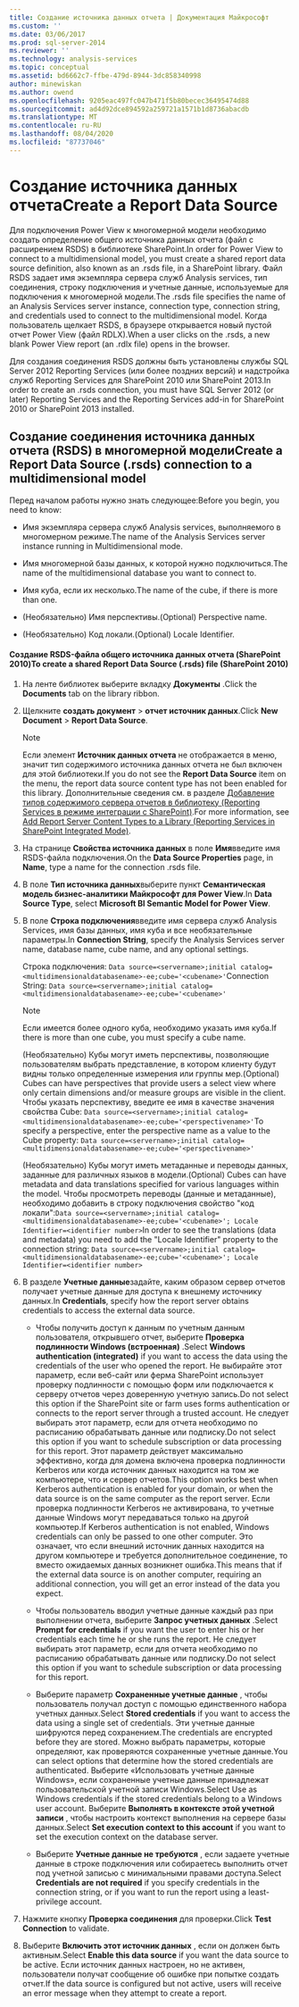 ```yaml
---
title: Создание источника данных отчета | Документация Майкрософт
ms.custom: ''
ms.date: 03/06/2017
ms.prod: sql-server-2014
ms.reviewer: ''
ms.technology: analysis-services
ms.topic: conceptual
ms.assetid: bd6662c7-ffbe-479d-8944-3dc858340998
author: minewiskan
ms.author: owend
ms.openlocfilehash: 9205eac497fc047b471f5b80becec36495474d88
ms.sourcegitcommit: ad4d92dce894592a259721a1571b1d8736abacdb
ms.translationtype: MT
ms.contentlocale: ru-RU
ms.lasthandoff: 08/04/2020
ms.locfileid: "87737046"
---
```

# <a name="create-a-report-data-source"></a><span data-ttu-id="09488-102">Создание источника данных отчета</span><span class="sxs-lookup"><span data-stu-id="09488-102">Create a Report Data Source</span></span>
  <span data-ttu-id="09488-103">Для подключения Power View к многомерной модели необходимо создать определение общего источника данных отчета (файл с расширением RSDS) в библиотеке SharePoint.</span><span class="sxs-lookup"><span data-stu-id="09488-103">In order for Power View to connect to a multidimensional model, you must create a shared report data source definition, also known as an .rsds file, in a SharePoint library.</span></span> <span data-ttu-id="09488-104">Файл RSDS задает имя экземпляра сервера служб Analysis services, тип соединения, строку подключения и учетные данные, используемые для подключения к многомерной модели.</span><span class="sxs-lookup"><span data-stu-id="09488-104">The .rsds file specifies the name of an Analysis Services server instance, connection type, connection string, and credentials used to connect to the multidimensional model.</span></span> <span data-ttu-id="09488-105">Когда пользователь щелкает RSDS, в браузере открывается новый пустой отчет Power View (файл RDLX).</span><span class="sxs-lookup"><span data-stu-id="09488-105">When a user clicks on the .rsds, a new blank Power View report (an .rdlx file) opens in the browser.</span></span>  
  
 <span data-ttu-id="09488-106">Для создания соединения RSDS должны быть установлены службы SQL Server 2012 Reporting Services (или более поздних версий) и надстройка служб Reporting Services для SharePoint 2010 или SharePoint 2013.</span><span class="sxs-lookup"><span data-stu-id="09488-106">In order to create an .rsds connection, you must have SQL Server 2012 (or later) Reporting Services and the Reporting Services add-in for SharePoint 2010 or SharePoint 2013 installed.</span></span>  
  
## <a name="create-a-report-data-source-rsds-connection-to-a-multidimensional-model"></a><span data-ttu-id="09488-107">Создание соединения источника данных отчета (RSDS) в многомерной модели</span><span class="sxs-lookup"><span data-stu-id="09488-107">Create a Report Data Source (.rsds) connection to a multidimensional model</span></span>  
 <span data-ttu-id="09488-108">Перед началом работы нужно знать следующее:</span><span class="sxs-lookup"><span data-stu-id="09488-108">Before you begin, you need to know:</span></span>  
  
-   <span data-ttu-id="09488-109">Имя экземпляра сервера служб Analysis services, выполняемого в многомерном режиме.</span><span class="sxs-lookup"><span data-stu-id="09488-109">The name of the Analysis Services server instance running in Multidimensional mode.</span></span>  
  
-   <span data-ttu-id="09488-110">Имя многомерной базы данных, к которой нужно подключиться.</span><span class="sxs-lookup"><span data-stu-id="09488-110">The name of the multidimensional database you want to connect to.</span></span>  
  
-   <span data-ttu-id="09488-111">Имя куба, если их несколько.</span><span class="sxs-lookup"><span data-stu-id="09488-111">The name of the cube, if there is more than one.</span></span>  
  
-   <span data-ttu-id="09488-112">(Необязательно) Имя перспективы.</span><span class="sxs-lookup"><span data-stu-id="09488-112">(Optional) Perspective name.</span></span>  
  
-   <span data-ttu-id="09488-113">(Необязательно) Код локали.</span><span class="sxs-lookup"><span data-stu-id="09488-113">(Optional) Locale Identifier.</span></span>  
  
#### <a name="to-create-a-shared-report-data-source-rsds-file-sharepoint-2010"></a><span data-ttu-id="09488-114">Создание RSDS-файла общего источника данных отчета (SharePoint 2010)</span><span class="sxs-lookup"><span data-stu-id="09488-114">To create a shared Report Data Source (.rsds) file (SharePoint 2010)</span></span>  
  
1.  <span data-ttu-id="09488-115">На ленте библиотек выберите вкладку **Документы** .</span><span class="sxs-lookup"><span data-stu-id="09488-115">Click the **Documents** tab on the library ribbon.</span></span>  
  
2.  <span data-ttu-id="09488-116">Щелкните **создать документ**  >  **отчет источник данных**.</span><span class="sxs-lookup"><span data-stu-id="09488-116">Click **New Document** > **Report Data Source**.</span></span>  
  
    > [!NOTE]  
    >  <span data-ttu-id="09488-117">Если элемент **Источник данных отчета** не отображается в меню, значит тип содержимого источника данных отчета не был включен для этой библиотеки.</span><span class="sxs-lookup"><span data-stu-id="09488-117">If you do not see the **Report Data Source** item on the menu, the report data source content type has not been enabled for this library.</span></span> <span data-ttu-id="09488-118">Дополнительные сведения см. в разделе [Добавление типов содержимого сервера отчетов в библиотеку &#40;Reporting Services в режиме интеграции с SharePoint&#41;](../../reporting-services/add-reporting-services-content-types-to-a-sharepoint-library.md).</span><span class="sxs-lookup"><span data-stu-id="09488-118">For more information, see [Add Report Server Content Types to a Library &#40;Reporting Services in SharePoint Integrated Mode&#41;](../../reporting-services/add-reporting-services-content-types-to-a-sharepoint-library.md).</span></span>  
  
3.  <span data-ttu-id="09488-119">На странице **Свойства источника данных** в поле **Имя**введите имя RSDS-файла подключения.</span><span class="sxs-lookup"><span data-stu-id="09488-119">On the **Data Source Properties** page, in **Name**, type a name for the connection .rsds file.</span></span>  
  
4.  <span data-ttu-id="09488-120">В поле **Тип источника данных**выберите пункт **Семантическая модель бизнес-аналитики Майкрософт для Power View**.</span><span class="sxs-lookup"><span data-stu-id="09488-120">In **Data Source Type**, select **Microsoft BI Semantic Model for Power View**.</span></span>  
  
5.  <span data-ttu-id="09488-121">В поле **Строка подключения**введите имя сервера служб Analysis Services, имя базы данных, имя куба и все необязательные параметры.</span><span class="sxs-lookup"><span data-stu-id="09488-121">In **Connection String**, specify the Analysis Services server name, database name, cube name, and any optional settings.</span></span>  
  
     <span data-ttu-id="09488-122">Строка подключения: `Data source=<servername>;initial catalog=<multidimensionaldatabasename>-ee;cube='<cubename>'`</span><span class="sxs-lookup"><span data-stu-id="09488-122">Connection String: `Data source=<servername>;initial catalog=<multidimensionaldatabasename>-ee;cube='<cubename>'`</span></span>  
  
    > [!NOTE]  
    >  <span data-ttu-id="09488-123">Если имеется более одного куба, необходимо указать имя куба.</span><span class="sxs-lookup"><span data-stu-id="09488-123">If there is more than one cube, you must specify a cube name.</span></span>  
  
     <span data-ttu-id="09488-124">(Необязательно) Кубы могут иметь перспективы, позволяющие пользователям выбрать представление, в котором клиенту будут видны только определенные измерения или группы мер.</span><span class="sxs-lookup"><span data-stu-id="09488-124">(Optional) Cubes can have perspectives that provide users a select view where only certain dimensions and/or measure groups are visible in the client.</span></span> <span data-ttu-id="09488-125">Чтобы указать перспективу, введите ее имя в качестве значения свойства Cube: `Data source=<servername>;initial catalog=<multidimensionaldatabasename>-ee;cube='<perspectivename>'`</span><span class="sxs-lookup"><span data-stu-id="09488-125">To specify a perspective, enter the perspective name as a value to the Cube property: `Data source=<servername>;initial catalog=<multidimensionaldatabasename>-ee;cube='<perspectivename>'`</span></span>  
  
     <span data-ttu-id="09488-126">(Необязательно) Кубы могут иметь метаданные и переводы данных, заданные для различных языков в модели.</span><span class="sxs-lookup"><span data-stu-id="09488-126">(Optional) Cubes can have metadata and data translations specified for various languages within the model.</span></span> <span data-ttu-id="09488-127">Чтобы просмотреть переводы (данные и метаданные), необходимо добавить в строку подключения свойство "код локали":`Data source=<servername>;initial catalog=<multidimensionaldatabasename>-ee;cube='<cubename>'; Locale Identifier=<identifier number>`</span><span class="sxs-lookup"><span data-stu-id="09488-127">In order to see the translations (data and metadata) you need to add the "Locale Identifier" property to the connection string: `Data source=<servername>;initial catalog=<multidimensionaldatabasename>-ee;cube='<cubename>'; Locale Identifier=<identifier number>`</span></span>  
  
6.  <span data-ttu-id="09488-128">В разделе **Учетные данные**задайте, каким образом сервер отчетов получает учетные данные для доступа к внешнему источнику данных.</span><span class="sxs-lookup"><span data-stu-id="09488-128">In **Credentials**, specify how the report server obtains credentials to access the external data source.</span></span>  
  
    -   <span data-ttu-id="09488-129">Чтобы получить доступ к данным по учетным данным пользователя, открывшего отчет, выберите **Проверка подлинности Windows (встроенная)** .</span><span class="sxs-lookup"><span data-stu-id="09488-129">Select **Windows authentication (integrated)** if you want to access the data using the credentials of the user who opened the report.</span></span> <span data-ttu-id="09488-130">Не выбирайте этот параметр, если веб-сайт или ферма SharePoint использует проверку подлинности с помощью форм или подключается к серверу отчетов через доверенную учетную запись.</span><span class="sxs-lookup"><span data-stu-id="09488-130">Do not select this option if the SharePoint site or farm uses forms authentication or connects to the report server through a trusted account.</span></span> <span data-ttu-id="09488-131">Не следует выбирать этот параметр, если для отчета необходимо по расписанию обрабатывать данные или подписку.</span><span class="sxs-lookup"><span data-stu-id="09488-131">Do not select this option if you want to schedule subscription or data processing for this report.</span></span> <span data-ttu-id="09488-132">Этот параметр действует максимально эффективно, когда для домена включена проверка подлинности Kerberos или когда источник данных находится на том же компьютере, что и сервер отчетов.</span><span class="sxs-lookup"><span data-stu-id="09488-132">This option works best when Kerberos authentication is enabled for your domain, or when the data source is on the same computer as the report server.</span></span> <span data-ttu-id="09488-133">Если проверка подлинности Kerberos не активирована, то учетные данные Windows могут передаваться только на другой компьютер.</span><span class="sxs-lookup"><span data-stu-id="09488-133">If Kerberos authentication is not enabled, Windows credentials can only be passed to one other computer.</span></span> <span data-ttu-id="09488-134">Это означает, что если внешний источник данных находится на другом компьютере и требуется дополнительное соединение, то вместо ожидаемых данных возникнет ошибка.</span><span class="sxs-lookup"><span data-stu-id="09488-134">This means that if the external data source is on another computer, requiring an additional connection, you will get an error instead of the data you expect.</span></span>  
  
    -   <span data-ttu-id="09488-135">Чтобы пользователь вводил учетные данные каждый раз при выполнении отчета, выберите **Запрос учетных данных** .</span><span class="sxs-lookup"><span data-stu-id="09488-135">Select **Prompt for credentials** if you want the user to enter his or her credentials each time he or she runs the report.</span></span> <span data-ttu-id="09488-136">Не следует выбирать этот параметр, если для отчета необходимо по расписанию обрабатывать данные или подписку.</span><span class="sxs-lookup"><span data-stu-id="09488-136">Do not select this option if you want to schedule subscription or data processing for this report.</span></span>  
  
    -   <span data-ttu-id="09488-137">Выберите параметр **Сохраненные учетные данные** , чтобы пользователь получал доступ с помощью единственного набора учетных данных.</span><span class="sxs-lookup"><span data-stu-id="09488-137">Select **Stored credentials** if you want to access the data using a single set of credentials.</span></span> <span data-ttu-id="09488-138">Эти учетные данные шифруются перед сохранением.</span><span class="sxs-lookup"><span data-stu-id="09488-138">The credentials are encrypted before they are stored.</span></span> <span data-ttu-id="09488-139">Можно выбрать параметры, которые определяют, как проверяются сохраненные учетные данные.</span><span class="sxs-lookup"><span data-stu-id="09488-139">You can select options that determine how the stored credentials are authenticated.</span></span> <span data-ttu-id="09488-140">Выберите «Использовать учетные данные Windows», если сохраненные учетные данные принадлежат пользовательской учетной записи Windows.</span><span class="sxs-lookup"><span data-stu-id="09488-140">Select Use as Windows credentials if the stored credentials belong to a Windows user account.</span></span> <span data-ttu-id="09488-141">Выберите **Выполнять в контексте этой учетной записи** , чтобы настроить контекст выполнения на сервере базы данных.</span><span class="sxs-lookup"><span data-stu-id="09488-141">Select **Set execution context to this account** if you want to set the execution context on the database server.</span></span>  
  
    -   <span data-ttu-id="09488-142">Выберите **Учетные данные не требуются** , если задаете учетные данные в строке подключения или собираетесь выполнить отчет под учетной записью с минимальными правами доступа.</span><span class="sxs-lookup"><span data-stu-id="09488-142">Select **Credentials are not required** if you specify credentials in the connection string, or if you want to run the report using a least-privilege account.</span></span>  
  
7.  <span data-ttu-id="09488-143">Нажмите кнопку **Проверка соединения** для проверки.</span><span class="sxs-lookup"><span data-stu-id="09488-143">Click **Test Connection** to validate.</span></span>  
  
8.  <span data-ttu-id="09488-144">Выберите **Включить этот источник данных** , если он должен быть активным.</span><span class="sxs-lookup"><span data-stu-id="09488-144">Select **Enable this data source** if you want the data source to be active.</span></span> <span data-ttu-id="09488-145">Если источник данных настроен, но не активен, пользователи получат сообщение об ошибке при попытке создать отчет.</span><span class="sxs-lookup"><span data-stu-id="09488-145">If the data source is configured but not active, users will receive an error message when they attempt to create a report.</span></span>  
  
  
